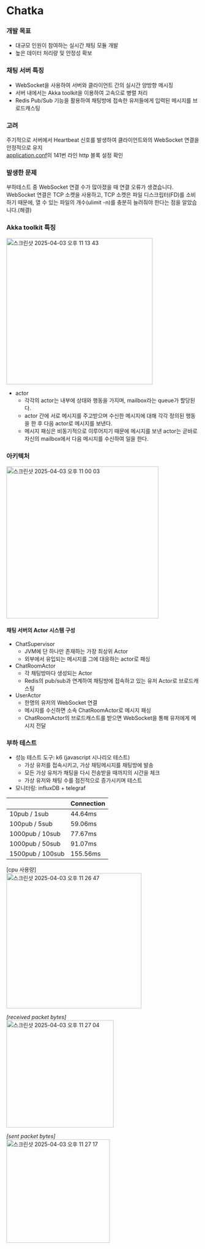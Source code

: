 # Chatka

### 개발 목표
- 대규모 인원이 참여하는 실시간 채팅 모듈 개발
- 높은 데이터 처리량 및 안정성 확보

### 채팅 서버 특징
- WebSocket을 사용하여 서버와 클라이언트 간의 실시간 양방향 메시징
- 서버 내에서는 Akka toolkit을 이용하여 고속으로 병렬 처리
- Redis Pub/Sub 기능을 활용하여 채팅방에 접속한 유저들에게 입력된 메시지를 브로드캐스팅

### 고려  
주기적으로 서버에서 Heartbeat 신호를 발생하여 클라이언트와의 WebSocket 연결을 안정적으로 유지  
[application.conf](https://github.com/uomaep/Chatka/blob/main/src/main/resources/application.conf)의 141번 라인 http 블록 설정 확인

### 발생한 문제
부하테스트 중 WebSocket 연결 수가 많아졌을 때 연결 오류가 생겼습니다.  
WebSocket 연결은 TCP 소켓을 사용하고, TCP 소켓은 파일 디스크립터(FD)를 소비하기 때문에, 열 수 있는 파일의 개수(ulimit -n)를 충분히 늘려줘야 한다는 점을 알았습니다.(해결)

### Akka toolkit 특징
<img width="382" alt="스크린샷 2025-04-03 오후 11 13 43" src="https://github.com/user-attachments/assets/46f28f54-08e7-40c5-b361-102e6adfa450" />

- actor
  - 각각의 actor는 내부에 상태와 행동을 가지며, mailbox라는 queue가 할당된다.
  - actor 간에 서로 메시지를 주고받으며 수신한 메시지에 대해 각각 정의된 행동을 한 후 다음 actor로 메시지를 보낸다.
  - 메시지 패싱은 비동기적으로 이루어지기 때문에 메시지를 보낸 actor는 곧바로 자신의 mailbox에서 다음 메시지를 수신하여 일을 한다.

### 아키텍처
<img width="397" alt="스크린샷 2025-04-03 오후 11 00 03" src="https://github.com/user-attachments/assets/1c4f47ae-10d6-45c2-8adc-72b17f07f7d3" />

#### 채팅 서버의 Actor 시스템 구성
- ChatSupervisor
  - JVM에 단 하나만 존재하는 가장 최상위 Actor
  - 외부에서 유입되는 메시지를 그에 대응하는 actor로 패싱
- ChatRoomActor
  - 각 채팅방마다 생성되는 Actor
  - Redis의 pub/sub과 연계하여 채팅방에 접속하고 있는 유저 Actor로 브로드캐스팅
- UserActor
  - 한명의 유저의 WebSocket 연결
  - 메시지를 수신하면 소속 ChatRoomActor로 메시지 패싱
  - ChatRoomActor의 브로드캐스트를 받으면 WebSocket을 통해 유저에게 메시지 전달
 
### 부하 테스트
- 성능 테스트 도구: k6 (javascript 시나리오 테스트)
  - 가상 유저를 접속시키고, 가상 채팅메시지를 채팅방에 발송
  - 모든 가상 유저가 채팅을 다시 전송받을 때까지의 시간을 체크
  - 가상 유저와 채팅 수를 점진적으로 증가시키며 테스트
- 모니터링: influxDB + telegraf

|                  | Connection |
| ---------------- | ---------- |
| 10pub / 1sub     | 44.64ms    |
| 100pub / 5sub    | 59.06ms    |
| 1000pub / 10sub  | 77.67ms    |
| 1000pub / 50sub  | 91.07ms    |
| 1500pub / 100sub | 155.56ms   |

[cpu 사용량]  
<img width="353" alt="스크린샷 2025-04-03 오후 11 26 47" src="https://github.com/user-attachments/assets/ce6a0c38-56c7-47fc-ad42-3b8baf0f1628" />

*[received packet bytes]*  
<img width="280" alt="스크린샷 2025-04-03 오후 11 27 04" src="https://github.com/user-attachments/assets/877a9e86-c5c9-4c0f-b5e5-458c1f4d725c" />

*[sent packet bytes]*  
<img width="270" alt="스크린샷 2025-04-03 오후 11 27 17" src="https://github.com/user-attachments/assets/6482c09b-5c84-4c30-b9ba-0a53c0854a64" />
